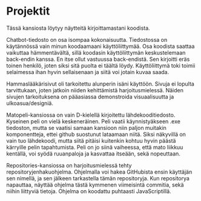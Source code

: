 # Projektit

Tässä kansiosta löytyy näytteitä kirjoittamastani koodista.

Chatbot-tiedosto on osa isompaa kokonaisuutta. Tiedostossa on käytännössä vain minun koodaamaani
käyttöliittymää. Osa koodista saattaa vaikuttaa hämmentävältä, sillä koodasin käyttöliittymän keskustelemaan
back-endin kanssa. En itse ollut vastuussa back-endistä. Sen kirjoitti eräs toinen henkilö, joten siksi
sitä puolta ei täältä löydy. Käyttöliittymä toki toimii selaimessa ihan hyvin sellaisenaan ja siitä voi jotain kuvaa saada.

Hammaslääkärisivut oli tarkoitettu alunperin isäni käyttöön. Sivuja ei lopulta tarvittukaan,
joten jatkoin niiden kehittämistä harjoitusmielessä. Näiden sivujen tarkoituksena on pääasiassa demonstroida visuaalisuutta ja ulkoasua/designiä.

Matopeli-kansiossa on vain D-kielellä kirjoitettu lähdekooditiedosto. Kyseinen peli on vielä keskeneräinen. Peli vaatii käynnistyäkseen .exe tiedoston, mutta se vaatisi samaan kansioon niin paljon muitakin komponentteja, ettei github suostunut lataamaan niitä. Siksi näkyvillä on vain tuo lähdekoodi, mutta siitä pitäisi kuitenkin kohtuu hyvin päästä kärryille pelin tapahtumista. Peli on jo siinä vaiheessa, että mato liikkuu kentällä, voi syödä ruuanpaloja ja kasvattaa itseään, sekä
nopeuttaan.

Repositories-kansiossa on harjoitusmielessä tehty repositoryjenhakuohjelma. Ohjelmalla voi hakea GitHubista ensin käyttäjän sen nimellä, ja sen jälkeen tarkastella tämän repositoryja. Kun repositorya napauttaa, näyttää ohjelma tästä kymmenen viimeisintä commitia, sekä niihin liittyviä tietoja. Ohjelma on koodattu puhtaasti JavaScriptillä.
